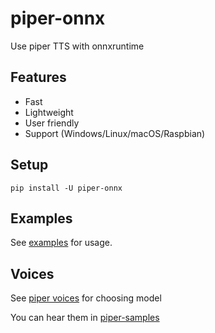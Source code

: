 # piper-onnx

Use piper TTS with onnxruntime

## Features

- Fast
- Lightweight
- User friendly
- Support (Windows/Linux/macOS/Raspbian)

## Setup

```console
pip install -U piper-onnx
```

## Examples

See [examples](examples) for usage.

## Voices

See [piper voices](https://huggingface.co/rhasspy/piper-voices) for choosing model

You can hear them in [piper-samples](https://rhasspy.github.io/piper-samples)